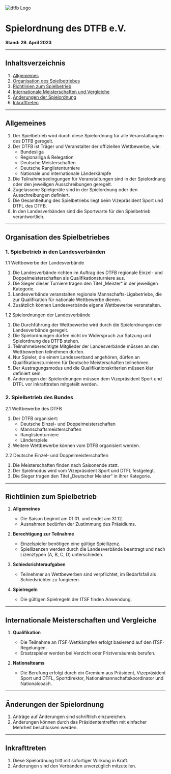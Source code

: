 ![dtfb Logo](images/dtfb-logo.png)

# Spielordnung des DTFB e.V.

**Stand: 29. April 2023**

---

## Inhaltsverzeichnis

1. [Allgemeines](#allgemeines)
2. [Organisation des Spielbetriebes](#organisation-des-spielbetriebes)
3. [Richtlinien zum Spielbetrieb](#richtlinien-zum-spielbetrieb)
4. [Internationale Meisterschaften und Vergleiche](#internationale-meisterschaften-und-vergleiche)
5. [Änderungen der Spielordnung](#änderungen-der-spielordnung)
6. [Inkrafttreten](#inkrafttreten)

---

## Allgemeines

1. Der Spielbetrieb wird durch diese Spielordnung für alle Veranstaltungen des DTFB geregelt.
2. Der DTFB ist Träger und Veranstalter der offiziellen Wettbewerbe, wie:
   - Bundesliga
   - Regionalliga & Relegation
   - Deutsche Meisterschaften
   - Deutsche Ranglistenturniere
   - Nationale und internationale Länderkämpfe
3. Die Teilnahmebedingungen für Veranstaltungen sind in der Spielordnung oder den jeweiligen Ausschreibungen geregelt.
4. Zugelassene Spielgeräte sind in der Spielordnung oder den Ausschreibungen definiert.
5. Die Gesamtleitung des Spielbetriebs liegt beim Vizepräsident Sport und DTFL des DTFB.
6. In den Landesverbänden sind die Sportwarte für den Spielbetrieb verantwortlich.

---

## Organisation des Spielbetriebes

### 1. Spielbetrieb in den Landesverbänden

1.1 Wettbewerbe der Landesverbände

1. Die Landesverbände richten im Auftrag des DTFB regionale Einzel- und Doppelmeisterschaften als Qualifikationsturniere aus.
2. Die Sieger dieser Turniere tragen den Titel „Meister“ in der jeweiligen Kategorie.
3. Landesverbände veranstalten regionale Mannschafts-Ligabetriebe, die zur Qualifikation für nationale Wettbewerbe dienen.
4. Zusätzlich können Landesverbände eigene Wettbewerbe veranstalten.

1.2 Spielordnungen der Landesverbände

1. Die Durchführung der Wettbewerbe wird durch die Spielordnungen der Landesverbände geregelt.
2. Die Spielordnungen dürfen nicht im Widerspruch zur Satzung und Spielordnung des DTFB stehen.
3. Teilnahmeberechtigte Mitglieder der Landesverbände müssen an den Wettbewerben teilnehmen dürfen.
4. Nur Spieler, die einem Landesverband angehören, dürfen an Qualifikationsturnieren für Deutsche Meisterschaften teilnehmen.
5. Der Austragungsmodus und die Qualifikationskriterien müssen klar definiert sein.
6. Änderungen der Spielordnungen müssen dem Vizepräsident Sport und DTFL vor Inkrafttreten mitgeteilt werden.

### 2. Spielbetrieb des Bundes

2.1 Wettbewerbe des DTFB

1. Der DTFB organisiert:
   - Deutsche Einzel- und Doppelmeisterschaften
   - Mannschaftsmeisterschaften
   - Ranglistenturniere
   - Länderspiele
2. Weitere Wettbewerbe können vom DTFB organisiert werden.

2.2 Deutsche Einzel- und Doppelmeisterschaften

1. Die Meisterschaften finden nach Saisonende statt.
2. Der Spielmodus wird vom Vizepräsident Sport und DTFL festgelegt.
3. Die Sieger tragen den Titel „Deutscher Meister“ in ihrer Kategorie.

---

## Richtlinien zum Spielbetrieb

1. **Allgemeines**
   - Die Saison beginnt am 01.01. und endet am 31.12.
   - Ausnahmen bedürfen der Zustimmung des Präsidiums.

2. **Berechtigung zur Teilnahme**
   - Einzelspieler benötigen eine gültige Spiellizenz.
   - Spiellizenzen werden durch die Landesverbände beantragt und nach Lizenztypen (A, B, C, D) unterschieden.

3. **Schiedsrichteraufgaben**
   - Teilnehmer an Wettbewerben sind verpflichtet, im Bedarfsfall als Schiedsrichter zu fungieren.

4. **Spielregeln**
   - Die gültigen Spielregeln der ITSF finden Anwendung.

---

## Internationale Meisterschaften und Vergleiche

1. **Qualifikation**
   - Die Teilnahme an ITSF-Wettkämpfen erfolgt basierend auf den ITSF-Regelungen.
   - Ersatzspieler werden bei Verzicht oder Fristversäumnis berufen.

2. **Nationalteams**
   - Die Berufung erfolgt durch ein Gremium aus Präsident, Vizepräsident Sport und DTFL, Sportdirektor, Nationalmannschaftskoordinator und Nationalcoach.

---

## Änderungen der Spielordnung

1. Anträge auf Änderungen sind schriftlich einzureichen.
2. Änderungen können durch das Präsidententreffen mit einfacher Mehrheit beschlossen werden.

---

## Inkrafttreten

1. Diese Spielordnung tritt mit sofortiger Wirkung in Kraft.
2. Änderungen sind den Verbänden unverzüglich mitzuteilen.

